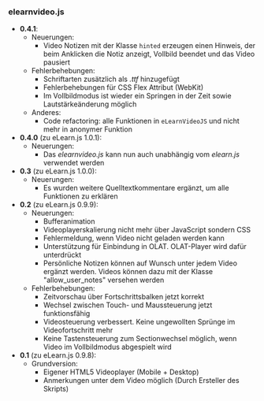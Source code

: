 ### elearnvideo.js

* __0.4.1__:
  * Neuerungen:
    * Video Notizen mit der Klasse `hinted` erzeugen einen Hinweis, der beim
    Anklicken die Notiz anzeigt, Vollbild beendet und das Video pausiert
  * Fehlerbehebungen:
    * Schriftarten zusätzlich als _.ttf_ hinzugefügt
    * Fehlerbehebungen für CSS Flex Attribut (WebKit)
    * Im Vollbildmodus ist wieder ein Springen in der Zeit sowie
    Lautstärkeänderung möglich
  * Anderes:
    * Code refactoring: alle Funktionen in `eLearnVideoJS` und nicht mehr in anonymer Funktion
* __0.4.0__ (zu eLearn.js 1.0.1):
  * Neuerungen:
    * Das _elearnvideo.js_ kann nun auch unabhängig vom _elearn.js_ verwendet werden
* __0.3__ (zu eLearn.js 1.0.0):
  * Neuerungen:
    * Es wurden weitere Quelltextkommentare ergänzt, um alle Funktionen zu
    erklären
* __0.2__ (zu eLearn.js 0.9.9):
  * Neuerungen:
    * Bufferanimation
    * Videoplayerskalierung nicht mehr über JavaScript sondern CSS
    * Fehlermeldung, wenn Video nicht geladen werden kann
    * Unterstützung für Einbindung in OLAT. OLAT-Player wird dafür unterdrückt
    * Persönliche Notizen können auf Wunsch unter jedem Video ergänzt werden.
    Videos können dazu mit der Klasse "allow_user_notes" versehen werden
  * Fehlerbehebungen:
    * Zeitvorschau über Fortschrittsbalken jetzt korrekt
    * Wechsel zwischen Touch- und Maussteuerung jetzt funktionsfähig
    * Videosteuerung verbessert. Keine ungewollten Sprünge im Videofortschritt
    mehr
    * Keine Tastensteuerung zum Sectionwechsel möglich, wenn Video im
    Vollbildmodus abgespielt wird
* __0.1__ (zu eLearn.js 0.9.8):
  * Grundversion:
    * Eigener HTML5 Videoplayer (Mobile + Desktop)
    * Anmerkungen unter dem Video möglich (Durch Ersteller des Skripts)

